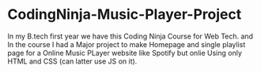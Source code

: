 # CodingNinja-Music-Player-Project
In my B.tech first year we have this Coding Ninja Course for Web Tech. and In the course I had a Major project to make Homepage and single playlist page for a Online Music PLayer website like Spotify but onlie Using only HTML and CSS (can latter use JS on it).
